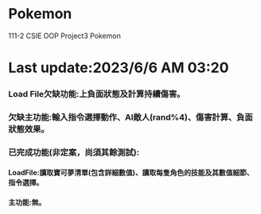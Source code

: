# Pokemon
111-2 CSIE OOP Project3 Pokemon

# Last update:2023/6/6 AM 03:20

### Load File欠缺功能:上負面狀態及計算持續傷害。
### 欠缺主功能:輸入指令選擇動作、AI敵人(rand%4)、傷害計算、負面狀態效果。


### 已完成功能(非定案，尚須其餘測試):
#### LoadFile:讀取寶可夢清單(包含詳細數值)、讀取每隻角色的技能及其數值細節、指令選擇。
#### 主功能:無。
